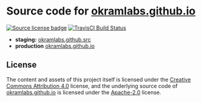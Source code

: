 # Source code for [okramlabs.github.io]

[![Source license badge][license-src-img]][license-src-link]
[![TravisCI Build Status][travis-img]][travis-link]

- **staging:** [okramlabs.github.src]
- **production** [okramlabs.github.io]

## License

The content and assets of this project itself is licensed under the [Creative Commons Attribution 4.0][license-content-link] license, and the underlying source code of [okramlabs.github.io] is licensed under the [Apache-2.0][license-src-link] license.

<!-- links -->

<!-- License -->
[license-src-img]: https://img.shields.io/badge/license-Apache--2.0-blue.svg?style=flat-square
[license-src-link]: LICENSE

[license-content-img]: https://img.shields.io/badge/license-Apache-2.0-blue.svg?style=flat-square
[license-content-link]: LICENSE-content

[okramlabs.github.io]: https://okramlabs.github.io/
[okramlabs.github.src]: https://okramlabs.github.io/okramlabs.github.src

<!-- travis-ci -->
[travis-img]: https://travis-ci.org/okramlabs/okramlabs.github.src.svg?branch=master
[travis-link]: https://travis-ci.org/okramlabs/okramlabs.github.src
